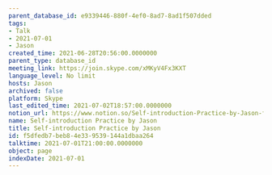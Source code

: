```yaml
---
parent_database_id: e9339446-880f-4ef0-8ad7-8ad1f507dded
tags:
- Talk
- 2021-07-01
- Jason
created_time: 2021-06-28T20:56:00.0000000
parent_type: database_id
meeting_link: https://join.skype.com/xMKyV4Fx3KXT
language_level: No limit
hosts: Jason
archived: false
platform: Skype
last_edited_time: 2021-07-02T18:57:00.0000000
notion_url: https://www.notion.so/Self-introduction-Practice-by-Jason-f5dfedb7beb84e339539144a1dbaa264
name: Self-introduction Practice by Jason
title: Self-introduction Practice by Jason
id: f5dfedb7-beb8-4e33-9539-144a1dbaa264
talktime: 2021-07-01T21:00:00.0000000
object: page
indexDate: 2021-07-01
---
```







